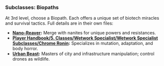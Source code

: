 ### Subclasses: Biopaths

At 3rd level, choose a Biopath. Each offers a unique set of biotech miracles and survival tactics. Full details are in their own files:

- **[Nano-Reaver](../../Fixer/Fixer%20Subclasses/Nano-Reaver.md):** Merge with nanites for unique powers and resistances.
- **[Player Handbook/5. Classes/Wetwork Specialist/Wetwork Specialist Subclasses/Chrome Ronin](Player%20Handbook/5.%20Classes/Wetwork%20Specialist/Wetwork%20Specialist%20Subclasses/Chrome%20Ronin):** Specializes in mutation, adaptation, and body horror.
- **[Urban Beast](../../Fixer/Fixer%20Subclasses/Urban%20Beast.md):** Masters of city and infrastructure manipulation; control drones as wildlife.